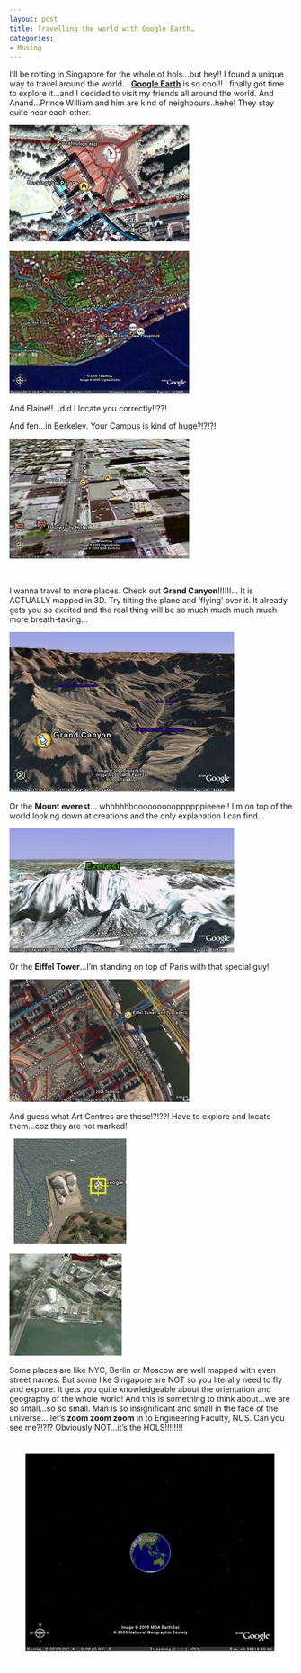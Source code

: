 ```yaml
---
layout: post
title: Travelling the world with Google Earth…
categories:
- Musing
---
```


I’ll be rotting in Singapore for the whole of hols...but hey!! I found a unique way to travel around the world... [**Google Earth**](http://earth.google.com/download-earth.html) is so cool!! I finally got time to explore it...and I decided to visit my friends all around the world. And Anand...Prince William and him are kind of neighbours..hehe! They stay quite near each other.

![](/img/anan_0.jpg)

![](/img/dundee_2.jpg)

And Elaine!!...did I locate you correctly!!??!

And fen…in Berkeley. Your Campus is kind of huge?!?!?!

![](/img/berkeley_1.jpg)

 

I wanna travel to more places. Check out **Grand Canyon**!!!!!!… It is ACTUALLY mapped in 3D. Try tilting the plane and ‘flying’ over it. It already gets you so excited and the real thing will be so much much much much more breath-taking…

![](/img/grandCanyon_4.jpg)

Or the **Mount everest**… whhhhhhoooooooooppppppieeee!! I’m on top of the world looking down at creations and the only explanation I can find…

![](/img/everest_0.jpg)

Or the **Eiffel Tower**…I’m standing on top of Paris with that special guy!

![](/img/eiffel.jpg)

And guess what Art Centres are these!?!??! Have to explore and locate them…coz they are not marked!

  ![](/img/opera_5.jpg)

![](/img/esplanade_2.jpg)

Some places are like NYC, Berlin or Moscow are well mapped with even street names. But some like Singapore are NOT so you literally need to fly and explore. It gets you quite knowledgeable about the orientation and geography of the whole world! And this is something to think about...we are so small...so so small. Man is so insignificant and small in the face of the universe… let’s **zoom zoom zoom** in to Engineering Faculty, NUS. Can you see me?!?!? Obviously NOT…it’s the HOLS!!!!!!!!

![](/img/geegle_earth.gif)
